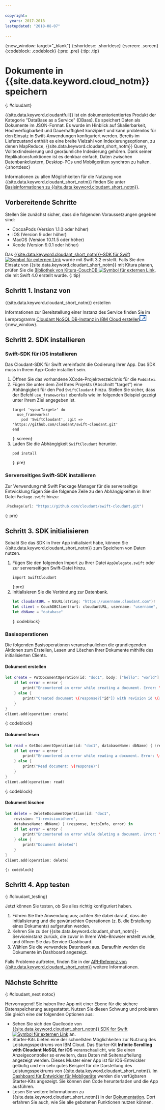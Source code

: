 ```yaml
---

copyright:
  years: 2017-2018
lastupdated: "2018-08-07"

---
```

{:new_window: target="_blank"}
{:shortdesc: .shortdesc}
{:screen: .screen}
{:codeblock: .codeblock}
{:pre: .pre}
{:tip: .tip}

# Dokumente in {{site.data.keyword.cloud_notm}} speichern
{: #cloudant}

{{site.data.keyword.cloudantfull}} ist ein
dokumentorientiertes Produkt der Kategorie "DataBase as a Service" (DBaas). Es speichert Daten als Dokumente im JSON-Format. Es wurde im Hinblick
auf Skalierbarkeit, Hochverfügbarkeit und Dauerhaftigkeit konzipiert und kann
problemlos für den Einsatz in Swift-Anwendungen konfiguriert werden. Bereits im
Lieferzustand enthält es eine breite Vielzahl von Indexierungsoptionen, zu
denen MapReduce, {{site.data.keyword.cloudant_short_notm}} Query,
Volltextindexierung und georäumliche Indexierung gehören. Dank seiner
Replikationsfunktionen ist es denkbar einfach, Daten zwischen
Datenbankclustern, Desktop-PCs und Mobilgeräten synchron zu halten.
{:shortdesc}

Informationen zu allen Möglichkeiten für die Nutzung von
{{site.data.keyword.cloudant_short_notm}} finden Sie unter [Basisinformationen zu {{site.data.keyword.cloudant_short_notm}}](/docs/services/Cloudant/basics/index.html#cloudant-nosql-db-basics).

## Vorbereitende Schritte

Stellen Sie zunächst sicher, dass die folgenden Voraussetzungen gegeben
sind:
 * CocoaPods (Version 1.1.0 oder höher)
 * iOS (Version 9 oder höher)
 * MacOS (Version 10.11.5 oder höher)
 * Xcode (Version 9.0.1 oder höher)

Das [{{site.data.keyword.cloudant_short_notm}}-SDK für Swift![Symbol für externen Link](../../icons/launch-glyph.svg "Symbol für externen Link")](https://github.com/cloudant/swift-cloudant) wurde mit Swift 3.2 erstellt. Falls Sie den Einsatz von
{{site.data.keyword.cloudant_short_notm}} mit Kitura planen, prüfen Sie
die [Bibliothek von
Kitura-CouchDB ![Symbol für externen Link](../../icons/launch-glyph.svg "Symbol für externen Link")](https://github.com/IBM-Swift/Kitura-CouchDB), die mit Swift 4.0 erstellt wurde.
{: tip}

## Schritt 1. Instanz von
{{site.data.keyword.cloudant_short_notm}} erstellen

Informationen zur Bereitstellung einer Instanz des Service finden Sie
im Lernprogramm
[Cloudant NoSQL DB-Instanz in IBM Cloud erstellen![Symbol für externen Link](../images/launch-glyph.svg "Symbol für externen Link")](https://console.bluemix.net/docs/services/Cloudant/tutorials/create_service.html#creating-a-cloudant-nosql-db-instance-on-ibm-cloud){:new_window}.


## Schritt 2. SDK installieren

### Swift-SDK für iOS installieren

Das Cloudant-SDK für Swift vereinfacht die Codierung Ihrer App. Das SDK
muss in Ihrem App-Code installiert sein.

1. Öffnen Sie das vorhandene XCode-Projektverzeichnis für die
`Poddatei`.
2. Fügen Sie unter dem Ziel Ihres Projekts (Abschnitt "target") eine
Abhängigkeit für den Pod `SwiftCloudant` hinzu. Stellen Sie
sicher, dass der Befehl `use_frameworks!` ebenfalls wie im
folgenden Beispiel gezeigt unter Ihrem Ziel angegeben ist.
    ```
    target '<yourTarget>' do
      use_frameworks!
        pod 'SwiftCloudant', :git => 'https://github.com/cloudant/swift-cloudant.git'
    end
    ```
    {: screen}
3. Laden Sie die Abhängigkeit `SwiftCloudant` herunter.
    ```
    pod install
    ```
    {: pre}

### Serverseitiges Swift-SDK installieren

Zur Verwendung mit Swift Package Manager für die serverseitige
Entwicklung fügen Sie die folgende Zeile zu den Abhängigkeiten in Ihrer Datei
`Package.swift` hinzu:
```swift
.Package(url: "https://github.com/cloudant/swift-cloudant.git")
```
{: pre}

## Schritt 3. SDK initialisieren

Sobald Sie das SDK in Ihrer App initialisiert habe, können Sie
{{site.data.keyword.cloudant_short_notm}} zum Speichern von Daten
nutzen.

1.  Fügen Sie den folgenden Import zu Ihrer Datei
`AppDelegate.swift` oder zur serverseitigen Swift-Datei hinzu.
    ```
    import SwiftCloudant
    ```
    {:pre}
2. Initialisieren Sie die Verbindung zur Datenbank.
    ```swift
    let cloudantURL = NSURL(string: "https://username.cloudant.com")!
    let client = CouchDBClient(url: cloudantURL, username: "username", password: "password")
    let dbName = "database"
    ```
    {: codeblock}

### Basisoperationen
Die folgenden Basisoperationen veranschaulichen die grundlegenden
Aktionen zum Erstellen, Lesen und Löschen Ihrer Dokumente mithilfe des
initialisierten Clients.

#### Dokument erstellen
```swift
let create = PutDocumentOperation(id: "doc1", body: ["hello": "world"], databaseName: dbName) {(response, httpInfo, error) in
    if let error = error {
        print("Encountered an error while creating a document. Error: \(error)")
    } else {
        print("Created document \(response?["id"]) with revision id \(response?["rev"])")
    }
}
client.add(operation: create)
```
{: codeblock}

#### Dokument lesen
```swift
let read = GetDocumentOperation(id: "doc1", databaseName: dbName) { (response, httpInfo, error) in
    if let error = error {
        print("Encountered an error while reading a document. Error: \(error)")
    } else {
        print("Read document: \(response)")
    }   
}
client.add(operation: read)
```
{: codeblock}

#### Dokument löschen
```swift
let delete = DeleteDocumentOperation(id: "doc1",
    revision: "1-revisionidhere",
    databaseName: dbName) { (response, httpInfo, error) in
    if let error = error {
        print("Encountered an error while deleting a document. Error: \(error)")
    } else {
        print("Document deleted")
    }   
}
client.add(operation: delete)
```
    {: codeblock}


## Schritt 4. App testen
{: #cloudant_testing}

Jetzt können Sie testen, ob Sie alles richtig konfiguriert haben.

1. Führen Sie Ihre Anwendung aus; achten Sie dabei darauf, dass die
Initialisierung und die gewünschten Operationen (z. B. die Erstellung eines
Dokuments) aufgerufen werden.
2. Kehren Sie zu der {{site.data.keyword.cloudant_short_notm}}-Serviceinstanz zurück, die zuvor in Ihrem Web-Browser erstellt wurde, und
öffnen Sie das Service-Dashboard.
3. Wählen Sie die verwendete Datenbank aus. Daraufhin werden die
Dokumente im Dashboard angezeigt.

Falls Probleme auftreten, finden Sie in der [API-Referenz von {{site.data.keyword.cloudant_short_notm}}](/docs/services/Cloudant/api/index.html#api-reference-overview) weitere Informationen.


## Nächste Schritte
{: #cloudant_next notoc}

Hervorragend! Sie haben Ihre App mit einer Ebene für die sichere
Datenspeicherung ausgestattet. Nutzen Sie diesen Schwung und probieren
Sie gleich eine der folgenden Optionen aus:

* Sehen Sie sich den Quellcode von [{{site.data.keyword.cloudant_short_notm}} SDK for Swift![Symbol für externen Link](../../icons/launch-glyph.svg "Symbol für externen Link")](https://github.com/cloudant/swift-cloudant) an.
* Starter-Kits bieten eine der schnellsten Möglichkeiten zur Nutzung des
Leistungsspektrums von IBM Cloud. Das Starter-Kit **Infinite Scrolling
with
Cloudant NoSQL for iOS** veranschaulicht, wie Sie einen
Anzeigecontroller so erweitern, dass Daten mit Seitenaufteilung angezeigt
werden. Dieses Muster einer App ist für iOS-Entwickler geläufig und ein sehr
gutes Beispiel für die Darstellung des Leistungsspektrums von {{site.data.keyword.cloudant_short_notm}}. Im [Dashboard für Entwickler für Mobilgeräte](https://console.bluemix.net/developer/mobile/dashboard) werden die verfügbaren Starter-Kits angezeigt. Sie können den Code herunterladen und die App ausführen.
* Lesen Sie weitere Informationen zu {{site.data.keyword.cloudant_short_notm}} in der [Dokumentation](/docs/services/Cloudant/index.html). Dort erfahren Sie auch, wie Sie alle gebotenen Funktionen nutzen können.
